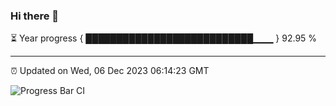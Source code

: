 ### Hi there 👋

⏳ Year progress { ███████████████████████████▁▁▁ } 92.95 %

---

⏰ Updated on Wed, 06 Dec 2023 06:14:23 GMT

![Progress Bar CI](https://github.com/liununu/liununu/workflows/Progress%20Bar%20CI/badge.svg)
